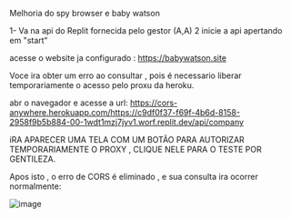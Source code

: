 Melhoria do spy browser e baby watson

1- Va na api do Replit fornecida pelo gestor (A,A)
2 inicie a api apertando em "start"

acesse o website ja configurado : https://babywatson.site

Voce ira obter um erro ao consultar , pois é necessario liberar temporariamente o acesso 
pelo proxu da heroku.

abr o navegador e acesse a url:
https://cors-anywhere.herokuapp.com/https://c9df0f37-f69f-4b6d-8158-2958f9b5b884-00-1wdt1mzj7jyv1.worf.replit.dev/api/company

iRA APARECER UMA TELA COM UM BOTÃO PARA AUTORIZAR TEMPORARIAMENTE O PROXY , CLIQUE NELE PARA O TESTE POR GENTILEZA.

Apos isto , o erro de CORS é eliminado , e sua consulta ira ocorrer normalmente:


![image](https://github.com/user-attachments/assets/59c13b66-85be-457f-baf8-8f15627a7336)








